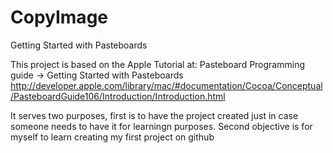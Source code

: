 CopyImage
=========

Getting Started with Pasteboards

This project is based on the Apple Tutorial at: Pasteboard Programming guide -> Getting Started with Pasteboards
http://developer.apple.com/library/mac/#documentation/Cocoa/Conceptual/PasteboardGuide106/Introduction/Introduction.html

It serves two purposes, first is to have the project created just in case someone needs to have it for learningn purposes. Second objective is for myself to learn creating my first project on github